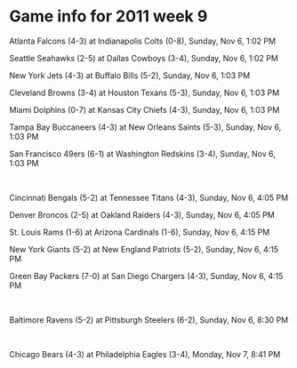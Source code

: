 # Game info for 2011 week 9

Atlanta Falcons (4-3) at Indianapolis Colts (0-8), Sunday, Nov 6, 1:02 PM

Seattle Seahawks (2-5) at Dallas Cowboys (3-4), Sunday, Nov 6, 1:02 PM

New York Jets (4-3) at Buffalo Bills (5-2), Sunday, Nov 6, 1:03 PM

Cleveland Browns (3-4) at Houston Texans (5-3), Sunday, Nov 6, 1:03 PM

Miami Dolphins (0-7) at Kansas City Chiefs (4-3), Sunday, Nov 6, 1:03 PM

Tampa Bay Buccaneers (4-3) at New Orleans Saints (5-3), Sunday, Nov 6, 1:03 PM

San Francisco 49ers (6-1) at Washington Redskins (3-4), Sunday, Nov 6, 1:03 PM


<br/>

Cincinnati Bengals (5-2) at Tennessee Titans (4-3), Sunday, Nov 6, 4:05 PM

Denver Broncos (2-5) at Oakland Raiders (4-3), Sunday, Nov 6, 4:05 PM

St. Louis Rams (1-6) at Arizona Cardinals (1-6), Sunday, Nov 6, 4:15 PM

New York Giants (5-2) at New England Patriots (5-2), Sunday, Nov 6, 4:15 PM

Green Bay Packers (7-0) at San Diego Chargers (4-3), Sunday, Nov 6, 4:15 PM


<br/>

Baltimore Ravens (5-2) at Pittsburgh Steelers (6-2), Sunday, Nov 6, 8:30 PM


<br/>

Chicago Bears (4-3) at Philadelphia Eagles (3-4), Monday, Nov 7, 8:41 PM

